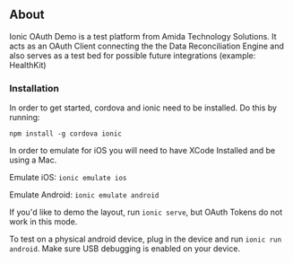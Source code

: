 ## About

Ionic OAuth Demo is a test platform from Amida Technology Solutions.  It acts as an OAuth Client connecting the the Data Reconciliation Engine and also serves as a test bed for possible future integrations (example: HealthKit)

### Installation

In order to get started, cordova and ionic need to be installed.  Do this by running:

``` npm install -g cordova ionic ```

In order to emulate for iOS you will need to have XCode Installed and be using a Mac.

Emulate iOS: `ionic emulate ios`

Emulate Android: `ionic emulate android`

If you'd like to demo the layout, run `ionic serve`, but OAuth Tokens do not work in this mode.

To test on a physical android device, plug in the device and run `ionic run android`.  Make sure USB debugging is enabled on your device.